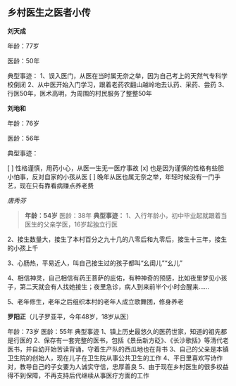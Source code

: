 乡村医生之医者小传
-----------
**刘天成**

年龄：77岁

医龄：50年

典型事迹：
1、误入医门，从医在当时属无奈之举，因为自己考上的天然气专科学校倒闭
2、从中医开始入门学习，跟着老药农翻山越岭地去认药、采药、尝药
3、行医50年，医术高明，为周围的村民服务了整整50年

**刘地和**

年龄：76岁

医龄：56年

典型事迹：

 [ ] 性格谨慎，用药小心，从医一生无一医疗事故
 [x] 也是因为谨慎的性格有些胆小怕事，反对自家的小孩从医
 [ ] 晚年从医也属无奈之举，年轻时候没有一门手艺，现在只有靠看病赚点养老费

*唐秀芬*
>**年龄：54岁**
医龄：38年
**典型事迹：**
1、入行年龄小，初中毕业起就跟着当医生的父亲学医，16岁起独立行医

2、接生数量大，接生了本村百分之九十几的八零后和九零后，接生十三年，接生的小孩上千

3、心肠热，平易近人，叫自己接生过的孩子都叫“幺闺儿”“幺儿”

4、相信神灵，自己相信有药王菩萨的庇佑，有种神奇的预感，比如夜里梦见小孩子，第二天就会有人找她接生；夜里急诊，病人到来前半个小时会醒来……

5、老年修生，老年之后组织本村的老年人成立歌舞团，修身养老

**罗阳正**（儿子罗亚平，今年48岁，18岁从医）

年龄：73岁
医龄：55年
典型事迹
1、镇上历史最悠久的医药世家，知道的祖先都是行医的
2、保存有一套完整的医书，包括《景岳新方砭》、《长沙歌括》等清代老医书，并自幼开始苦读背诵，守着生产队的西瓜地也在背书
3、自己的父亲是本镇卫生院的创始人，现在儿子在卫生院从事公共卫生的工作
4、平日里喜欢写诗作对，教导自己的子女要为人诚实守信，忠厚善良
5、由于现在乡村医生的很多权益得不到保障，不再支持后代继续从事医疗方面的工作
